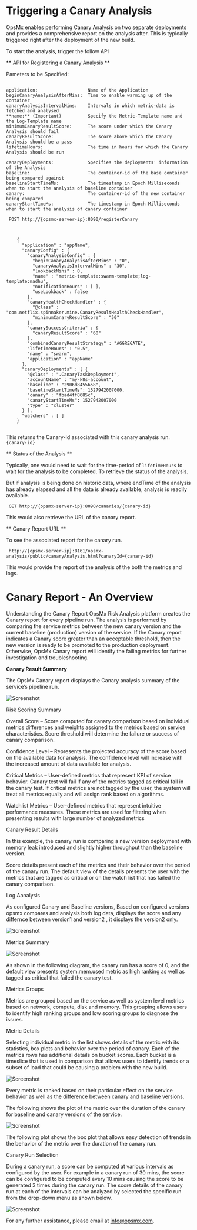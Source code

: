 # Triggering a Canary Analysis

OpsMx enables performing Canary Analysis on two separate deployments and provides a comprehensive report on the analysis after. This is typically triggered right after the deployment of the new build. 

To start the analysis, trigger the follow API

** API for Registering a Canary Analysis **

Pameters to be Specified:

<pre><code>
application:                   Name of the Application
beginCanaryAnalysisAfterMins:  Time to enable warming up of the container
canaryAnalysisIntervalMins:    Intervals in which metric-data is fetched and analysed
**name:** (Important)          Specify the Metric-Template name and the Log-Template name
minimumCanaryResultScore:      The score under which the Canary Analysis should fail
canaryResultScore:             The score above which the Canary Analysis should be a pass
lifetimeHours:                 The time in hours for which the Canary Analysis should be run

canaryDeployments:             Specifies the deployments' information of the Analysis
baseline:                      The container-id of the base container being compared against
baselineStartTimeMs:           The timestamp in Epoch Milliseconds when to start the analysis of baseline container
canary:                        The container-id of the new container being compared
canaryStartTimeMs:             The timestamp in Epoch Milliseconds when to start the analysis of canary container
</code></pre>


<pre><code> POST http://{opsmx-server-ip}:8090/registerCanary </code></pre>

<pre><code>

	{
	  "application" : "appName",
	  "canaryConfig" : {
	    "canaryAnalysisConfig" : {
	      "beginCanaryAnalysisAfterMins" : "0",
	      "canaryAnalysisIntervalMins" : "30",
	      "lookbackMins" : 0,
	      "name" : "metric-template:swarm-template;log-template:madhu",
	      "notificationHours" : [ ],
	      "useLookback" : false
	    },
	    "canaryHealthCheckHandler" : {
	      "@class" : "com.netflix.spinnaker.mine.CanaryResultHealthCheckHandler",
	      "minimumCanaryResultScore" : "50"
	    },
	    "canarySuccessCriteria" : {
	      "canaryResultScore" : "60"
	    },
	    "combinedCanaryResultStrategy" : "AGGREGATE",
	    "lifetimeHours" : "0.5",
	    "name" : "swarm",
	    "application" : "appName"
	  },
	  "canaryDeployments" : [ {
	    "@class" : ".CanaryTaskDeployment",
	    "accountName" : "my-k8s-account",
	    "baseline" : "2906d8455658",
	    "baselineStartTimeMs": 1527942007000,
	    "canary" : "fbad4ff8685c",
	    "canaryStartTimeMs": 1527942007000
	    "type" : "cluster"
	  } ],
	  "watchers" : [ ]
	}

</code></pre>


This returns the Canary-Id associated with this canary analysis run. 
`{canary-id}`

** Status of the Analysis **

Typically, one would need to wait for the time-period of `lifetimeHours` to wait for the analysis to be completed. To retrieve the status of the analysis.

But if analysis is being done on historic data, where endTime of the analysis has already elapsed and all the data is already available, analysis is readily available.
<pre><code> GET http://{opsmx-server-ip}:8090/canaries/{canary-id} </code></pre>

This would also retrieve the URL of the canary report.


** Canary Report URL **

To see the associated report for the canary run. 

<pre><code> http://{opsmx-server-ip}:8161/opsmx-analysis/public/canaryAnalysis.html?canaryId={canary-id} </code></pre>

This would provide the report of the analysis of the both the metrics and logs.


# Canary Report - An Overview

Understanding the Canary Report
OpsMx Risk Analysis platform creates the Canary report for every pipeline run.  The analysis is performed by comparing the service metrics between the new canary version and the current baseline (production) version of the service. If the Canary report indicates a Canary score greater than an acceptable threshold, then the new version is ready to be promoted to the production deployment. Otherwise, OpsMx Canary report will identify the failing metrics for further investigation and troubleshooting.

**Canary Result Summary**

The OpsMx Canary report displays the Canary analysis summary of the service’s pipeline run.

![Screenshot](img/score-new.png)

Risk Scoring Summary


Overall Score – Score computed for canary comparison based on individual metrics differences and weights assigned to the metrics based on service characteristics. Score threshold will determine the failure or success of canary comparison.

Confidence Level – Represents the projected accuracy of the score based on the available data for analysis. The confidence level will increase with the increased amount of data available for analysis.

Critical Metrics – User-defined metrics that represent KPI of service behavior. Canary test will fail if any of the metrics tagged as critical fail in the canary test. If critical metrics are not tagged by the user, the system will treat all metrics equally and will assign rank based on algorithms.

Watchlist Metrics – User-defined metrics that represent intuitive performance measures. These metrics are used for filtering when presenting results with large number of analyzed metrics

Canary Result Details

In this example, the canary run is comparing a new version deployment with memory leak introduced and slightly higher throughput than the baseline version.

Score details present each of the metrics and their behavior over the period of the canary run. The default view of the details presents the user with the metrics that are tagged as critical or on the watch list that has failed the canary comparison.

Log Aanalysis

As configured Canary and Baseline versions, Based on configured versions opsmx compares and analysis both log data, displays the score and any differnce between version1 and version2 , it displays the version2 only.

![Screenshot](img/Screen-Shot-Log-1.png)

Metrics Summary

![Screenshot](img/score-new-2.png)

As shown in the following diagram, the canary run has a score of 0, and the default view presents system.mem.used metric as high ranking as well as tagged as critical that failed the canary test.

Metrics Groups


Metrics are grouped based on the service as well as system level metrics based on network, compute, disk and memory. This grouping allows users to identify high ranking groups and low scoring groups to diagnose the issues.

Metric Details

Selecting individual metric in the list shows details of the metric with its statistics, box plots and behavior over the period of canary. Each of the metrics rows has additional details on bucket scores. Each bucket is a timeslice that is used in comparison that allows users to identify trends or a subset of load that could be causing a problem with the new build.

![Screenshot](img/score-new-3.png)

Every metric is ranked based on their particular effect on the service behavior as well as the difference between canary and baseline versions.

The following shows the plot of the metric over the duration of the canary for baseline and canary versions of the service.

![Screenshot](img/score-new-4.png)

The following plot shows the box plot that allows easy detection of trends in the behavior of the metric over the duration of the canary run.


Canary Run Selection

During a canary run, a score can be computed at various intervals as configured by the user. For example in a canary run of 30 mins, the score can be configured to be computed every 10 mins causing the score to be generated 3 times during the canary run. The score details of the canary run at each of the intervals can be analyzed by selected the specific run from the drop-down menu as shown below.

![Screenshot](img/score-new-6.png)


For any further assistance, please email at info@opsmx.com.

 
